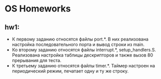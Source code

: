 # OS Homeworks

## hw1:

*   К первому заданию относятся файлы port.*. В них реализована настройка последовательного порта и вывод строки из main.
*   Ко второму заданию относятся файлы interrupt.*, setup_handlers.S. Реализована настройка таблицы дескрипторов и также вызов 80 прерывания для теста.
*   К третьему заданию относятся файлы timer.*. Таймер настроен на периодический режим, печатает одну и ту же строку.
